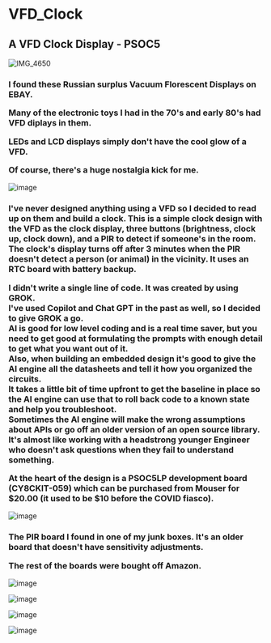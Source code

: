 # VFD_Clock
<h2>A VFD Clock Display - PSOC5</h2>


![IMG_4650](https://github.com/user-attachments/assets/f3be5c88-f3c3-4beb-ae60-e10e518ec862)

<h3>I found these Russian surplus Vacuum Florescent Displays on EBAY.  

Many of the electronic toys I had in the 70's and early 80's had VFD diplays in them.  

LEDs and LCD displays simply don't have the cool glow of a VFD.  

Of course, there's a huge nostalgia kick for me.</h3>  

![image](https://github.com/user-attachments/assets/6d9cd61b-a2c1-439b-bf9f-f02647730ac5)

<h3>I've never designed anything using a VFD so I decided to read up on them and build a clock.
This is a simple clock design with the VFD as the clock display, three buttons (brightness, clock up, clock down), and a PIR to detect if someone's in the room.
The clock's display turns off after 3 minutes when the PIR doesn't detect a person (or animal) in the vicinity. It uses an RTC board with battery backup.

I didn't write a single line of code. It was created by using GROK.  
I've used Copilot and Chat GPT in the past as well, so I decided to give GROK a go.  
AI is good for low level coding and is a real time saver, but you need to get good at formulating the prompts with enough detail to get what you want out of it.  
Also, when building an embedded design it's good to give the AI engine all the datasheets and tell it how you organized the circuits.  
It takes a little bit of time upfront to get the baseline in place so the AI engine can use that to roll back code to a known state and help you troubleshoot.  
Sometimes the AI engine will make the wrong assumptions about APIs or go off an older version of an open source library.
It's almost like working with a headstrong younger Engineer who doesn't ask questions when they fail to understand something.

At the heart of the design is a PSOC5LP development board (CY8CKIT-059) which can be purchased from Mouser for $20.00 (it used to be $10 before the COVID fiasco).</h3>  
  
![image](https://github.com/user-attachments/assets/936be44b-1d2e-4606-b4c4-67d4dd59f627)
  
<h3>The PIR board I found in one of my junk boxes. It's an older board that doesn't have sensitivity adjustments.  
  
The rest of the boards were bought off Amazon.</h3>  
  
![image](https://github.com/user-attachments/assets/8e2fd54e-7ff9-4571-bef6-a3b0aac83c6d)
  
![image](https://github.com/user-attachments/assets/c5ca54c2-c733-4d01-82b8-1b1767655074)

![image](https://github.com/user-attachments/assets/8791c792-f16d-48aa-8124-36bbcc9df6f2)

![image](https://github.com/user-attachments/assets/4cb44e61-2048-48fb-931e-8d440f6435eb)


